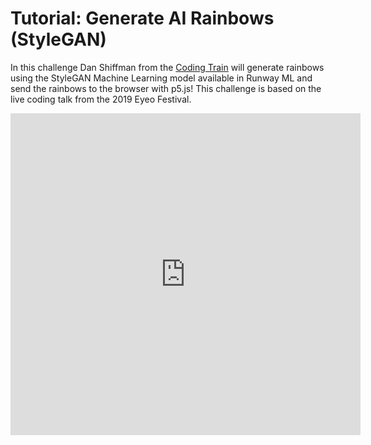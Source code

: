 # Tutorial: Generate AI Rainbows (StyleGAN)

In this challenge Dan Shiffman from the [Coding Train](https://www.youtube.com/channel/UCvjgXvBlbQiydffZU7m1_aw) will generate rainbows using the StyleGAN Machine Learning model available in Runway ML and send the rainbows to the browser with p5.js! This challenge is based on the live coding talk from the 2019 Eyeo Festival.


<div id="video-container">
<iframe width="560" height="515" src="https://www.youtube.com/embed/vEetoBuHj8g" frameborder="0" allow="accelerometer; autoplay; encrypted-media; gyroscope; picture-in-picture" allowfullscreen></iframe>
</div>
